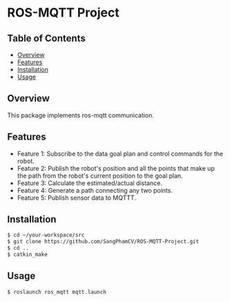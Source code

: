 # ROS-MQTT Project

## Table of Contents

- [Overview](#overview)
- [Features](#features)
- [Installation](#installation)
- [Usage](#usage)

## Overview

This package implements ros-mqtt communication.

## Features

- Feature 1: Subscribe to the data goal plan and control commands for the robot.
- Feature 2: Publish the robot's position and all the points that make up the path from the robot's current position to the goal plan.
- Feature 3: Calculate the estimated/actual distance.
- Feature 4: Generate a path connecting any two points.
- Feature 5: Publish sensor data to MQTTT.

## Installation

```bash
$ cd ~/your-workspace/src
$ git clone https://github.com/SangPhamCV/ROS-MQTT-Project.git
$ cd ..
$ catkin_make
```

## Usage

```bash
$ roslaunch ros_mqtt mqtt.launch
